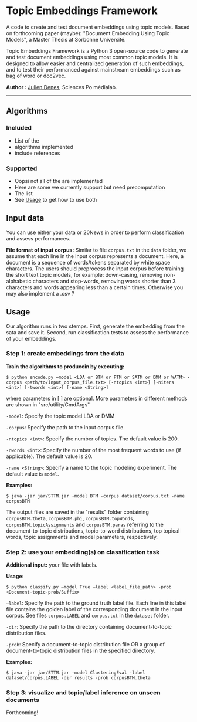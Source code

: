 # Topic Embeddings Framework
A code to create and test document embeddings using topic models. Based on forthcoming paper (maybe): "Document Embedding Using Topic Models", a Master Thesis at Sorbonne Université.

Topic Embeddings Framework is a Python 3 open-source code to generate and test document embeddings using most common topic models. It is designed to allow easier and centralized generation of such embeddings, and to test their performanced against mainstream embeddings such as bag of word or doc2vec.

**Author :** [Julien Denes](https://github.com/jdenes/), Sciences Po médialab.

---

## Algorithms

### Included

* List of the
* algorithms implemented
* include references

### Supported

* Oopsi not all of the are implemented
* Here are some we currently support but need precomputation
* The list
* See [Usage](#Usage) to get how to use both

## Input data

You can use either your data or 20News in order to perform classification and assess performances.

**File format of input corpus:**  Similar to file `corpus.txt`  in the `data` folder, we assume that each line in the input corpus represents a document. Here, a document is a sequence of words/tokens separated by white space characters. The users should preprocess the input corpus before training the short text topic models, for example: down-casing, removing non-alphabetic characters and stop-words, removing words shorter than 3 characters and words appearing less than a certain times. Otherwise you may also implement a .csv ?

## Usage

Our algorithm runs in two stemps. First, generate the embedding from the sata and save it. Second, run classification tests to assess the performance of your embeddings.

### Step 1: create embeddings from the data

**Train the algorithms to producein by executing:**

	$ python encode.py –model <LDA or BTM or PTM or SATM or DMM or WATM> -corpus <path/to/input_corpus_file.txt> [-ntopics <int>] [-niters <int>] [-twords <int>] [-name <String>]

where parameters in [ ] are optional. More parameters in different methods are shown in "src/utility/CmdArgs"

`-model`: Specify the topic model LDA or DMM

`-corpus`: Specify the path to the input corpus file.

`-ntopics <int>`: Specify the number of topics. The default value is 200.

`-nwords <int>`: Specify the number of the most frequent words to use (if applicable). The default value is 20.

`-name <String>`: Specify a name to the topic modeling experiment. The default value is `model`.

**Examples:**

	$ java -jar jar/STTM.jar -model BTM -corpus dataset/corpus.txt -name corpusBTM

The output files are saved in the "results" folder containing `corpusBTM.theta`, `corpusBTM.phi`, `corpusBTM.topWords`, `corpusBTM.topicAssignments` and `corpusBTM.paras` referring to the document-to-topic distributions, topic-to-word distributions, top topical words, topic assignments and model parameters, respectively. 

### Step 2: use your embedding(s) on classification task

**Additional input:** your file with labels.

**Usage:**

	$ python classify.py –model True –label <label_file_path> -prob <Document-topic-prob/Suffix>

`–label`: Specify the path to the ground truth label file. Each line in this label file contains the golden label of the corresponding document in the input corpus. See files `corpus.LABEL` and `corpus.txt` in the `dataset` folder.

`-dir`: Specify the path to the directory containing document-to-topic distribution files.

`-prob`: Specify a document-to-topic distribution file OR a group of document-to-topic distribution files in the specified directory.

**Examples:**

	$ java -jar jar/STTM.jar -model ClusteringEval -label dataset/corpus.LABEL -dir results -prob corpusBTM.theta
    
### Step 3: visualize and topic/label inference on unseen documents

Forthcoming!